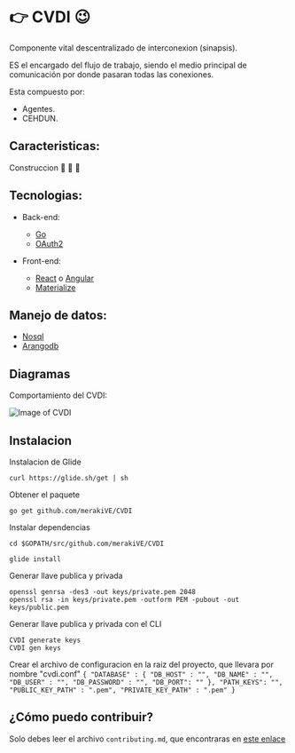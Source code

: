#  :point_right: CVDI :wink:
Componente vital descentralizado de interconexion (sinapsis). 

ES el encargado del flujo de trabajo, siendo el medio principal de comunicación por donde pasaran todas las conexiones.

Esta compuesto por:

- Agentes.
- CEHDUN.
 
## Caracteristicas:

Construccion   :no_entry_sign: :construction:  :muscle:

## Tecnologias:
 
- Back-end:
  - [Go](https://golang.org/)
  - [OAuth2](https://oauth.net/2/)

- Front-end:
  - [React](https://facebook.github.io/react/) o [Angular](https://angularjs.org/)
  - [Materialize](http://materializecss.com/)

## Manejo de datos:
 
- [Nosql](https://es.wikipedia.org/wiki/NoSQL)
- [Arangodb](https://www.arangodb.com/)

## Diagramas

Comportamiento del CVDI:

![Image of CVDI](https://github.com/merakive/cvdi/blob/master/diagrams/cvdi.png)


## Instalacion

Instalacion de Glide	

	curl https://glide.sh/get | sh

Obtener el paquete

	go get github.com/merakiVE/CVDI

Instalar dependencias

	cd $GOPATH/src/github.com/merakiVE/CVDI

	glide install

Generar llave publica y privada

    openssl genrsa -des3 -out keys/private.pem 2048
    openssl rsa -in keys/private.pem -outform PEM -pubout -out keys/public.pem

Generar llave publica y privada con el CLI

    CVDI generate keys
    CVDI gen keys

Crear el archivo de configuracion en la raiz del proyecto, que llevara por nombre "cvdi.conf"
    ``{
      "DATABASE" : {
        "DB_HOST" : "",
        "DB_NAME" : "",
        "DB_USER" : "",
        "DB_PASSWORD" : "",
        "DB_PORT": ""
      },
      "PATH_KEYS": "",
      "PUBLIC_KEY_PATH" : ".pem",
      "PRIVATE_KEY_PATH" : ".pem"
    }``


## ¿Cómo puedo contribuir? 
Solo debes leer el archivo `contributing.md`, que encontraras en [este enlace](https://github.com/merakive/cvdi/blob/master/.github/CONTRIBUTING.md)



